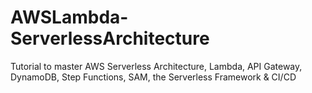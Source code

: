 # AWSLambda-ServerlessArchitecture
Tutorial to master AWS Serverless Architecture, Lambda, API Gateway, DynamoDB, Step Functions, SAM, the Serverless Framework &amp; CI/CD
